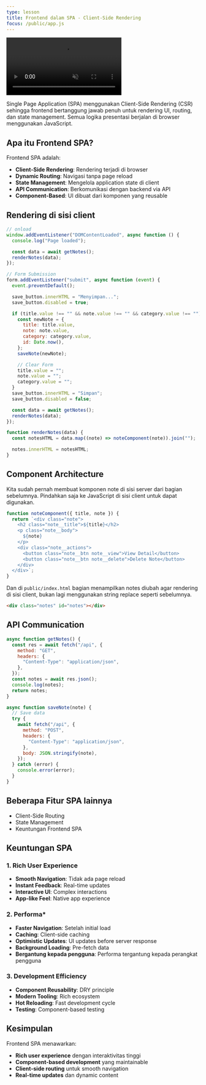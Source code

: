 ```yaml
---
type: lesson
title: Frontend dalam SPA - Client-Side Rendering
focus: /public/app.js
---
```


<video src="/csr.m4v" autoplay loop muted></video>

Single Page Application (SPA) menggunakan Client-Side Rendering (CSR) sehingga frontend bertanggung jawab penuh untuk rendering UI, routing, dan state management. Semua logika presentasi berjalan di browser menggunakan JavaScript.

## Apa itu Frontend SPA?

Frontend SPA adalah:

- **Client-Side Rendering**: Rendering terjadi di browser
- **Dynamic Routing**: Navigasi tanpa page reload
- **State Management**: Mengelola application state di client
- **API Communication**: Berkomunikasi dengan backend via API
- **Component-Based**: UI dibuat dari komponen yang reusable

## Rendering di sisi client

```javascript
// onload
window.addEventListener("DOMContentLoaded", async function () {
  console.log("Page loaded");

  const data = await getNotes();
  renderNotes(data);
});

// Form Submission
form.addEventListener("submit", async function (event) {
  event.preventDefault();

  save_button.innerHTML = "Menyimpan...";
  save_button.disabled = true;

  if (title.value !== "" && note.value !== "" && category.value !== "") {
    const newNote = {
      title: title.value,
      note: note.value,
      category: category.value,
      id: Date.now(),
    };
    saveNote(newNote);

    // Clear Form
    title.value = "";
    note.value = "";
    category.value = "";
  }
  save_button.innerHTML = "Simpan";
  save_button.disabled = false;

  const data = await getNotes();
  renderNotes(data);
});

function renderNotes(data) {
  const notesHTML = data.map((note) => noteComponent(note)).join("");

  notes.innerHTML = notesHTML;
}
```

## Component Architecture

Kita sudah pernah membuat komponen note di sisi server dari bagian sebelumnya. Pindahkan saja ke JavaScript di sisi client untuk dapat digunakan.

```javascript
function noteComponent({ title, note }) {
  return `<div class="note">
    <h2 class="note__title">${title}</h2>
    <p class="note__body">
      ${note}
    </p>
    <div class="note__actions">
      <button class="note__btn note__view">View Detail</button>
      <button class="note__btn note__delete">Delete Note</button>
    </div>
  </div>`;
}
```

Dan di `public/index.html` bagian menampilkan notes diubah agar rendering di sisi client, bukan lagi menggunakan string replace seperti sebelumnya.

```html
<div class="notes" id="notes"></div>
```

## API Communication

```javascript
async function getNotes() {
  const res = await fetch("/api", {
    method: "GET",
    headers: {
      "Content-Type": "application/json",
    },
  });
  const notes = await res.json();
  console.log(notes);
  return notes;
}

async function saveNote(note) {
  // Save data
  try {
    await fetch("/api", {
      method: "POST",
      headers: {
        "Content-Type": "application/json",
      },
      body: JSON.stringify(note),
    });
  } catch (error) {
    console.error(error);
  }
}
```

## Beberapa Fitur SPA lainnya

- Client-Side Routing
- State Management
- Keuntungan Frontend SPA

## Keuntungan SPA

### 1. Rich User Experience

- **Smooth Navigation**: Tidak ada page reload
- **Instant Feedback**: Real-time updates
- **Interactive UI**: Complex interactions
- **App-like Feel**: Native app experience

### 2. Performa\*

- **Faster Navigation**: Setelah initial load
- **Caching**: Client-side caching
- **Optimistic Updates**: UI updates before server response
- **Background Loading**: Pre-fetch data
- **Bergantung kepada pengguna**: Performa tergantung kepada perangkat pengguna

### 3. Development Efficiency

- **Component Reusability**: DRY principle
- **Modern Tooling**: Rich ecosystem
- **Hot Reloading**: Fast development cycle
- **Testing**: Component-based testing

## Kesimpulan

Frontend SPA menawarkan:

- **Rich user experience** dengan interaktivitas tinggi
- **Component-based development** yang maintainable
- **Client-side routing** untuk smooth navigation
- **Real-time updates** dan dynamic content
